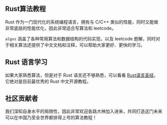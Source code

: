 ## Rust算法教程
Rust 作为一门现代化的系统编程语言，拥有与 C/C++ 类似的性能，同时又能做非常底层的性能优化，因此非常适合写算法和 leetcode。

`algos` 涵盖了各种常用算法和数据结构的代码实现，以及 leetcode 题解，同时对于相关算法还提供了中文文档和注释，可以帮助大家更好、更快的学习。

## Rust 语言学习
如果大家熟悉算法，但是对于 Rust 语言还不够熟悉，可以看看 [Rust语言圣经](https://github.com/sunface/rust-course)，它绝对是目前最优秀的 Rust 中文开源教程。

## 社区贡献者
我们深知自身水平的局限性，因此非常欢迎各路大神加入进来，共同打造这门未来可以在中国乃至全世界都排得上号的算法教程！

